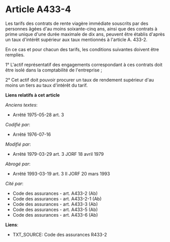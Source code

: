 # Article A433-4

Les tarifs des contrats de rente viagère immédiate souscrits par des personnes âgées d'au moins soixante-cinq ans, ainsi que
des contrats à prime unique d'une durée maximale de dix ans, peuvent être établis d'après un taux d'intérêt supérieur aux
taux mentionnés à l'article A. 433-2.

En ce cas et pour chacun des tarifs, les conditions suivantes doivent être remplies.

1° L'actif représentatif des engagements correspondant à ces contrats doit être isolé dans la comptabilité de l'entreprise ;

2° Cet actif doit pouvoir procurer un taux de rendement supérieur d'au moins un tiers au taux d'intérêt du tarif.

**Liens relatifs à cet article**

_Anciens textes_:

  - Arrêté 1975-05-28 art. 3

_Codifié par_:

  - Arrêté 1976-07-16

_Modifié par_:

  - Arrêté 1979-03-29 art. 3 JORF 18 avril 1979

_Abrogé par_:

  - Arrêté 1993-03-19 art. 3 II JORF 20 mars 1993

_Cité par_:

  - Code des assurances - art. A433-2 (Ab)
  - Code des assurances - art. A433-2-1 (Ab)
  - Code des assurances - art. A433-3 (Ab)
  - Code des assurances - art. A433-5 (Ab)
  - Code des assurances - art. A433-6 (Ab)

**Liens**:

  - TXT_SOURCE: Code des assurances R433-2
